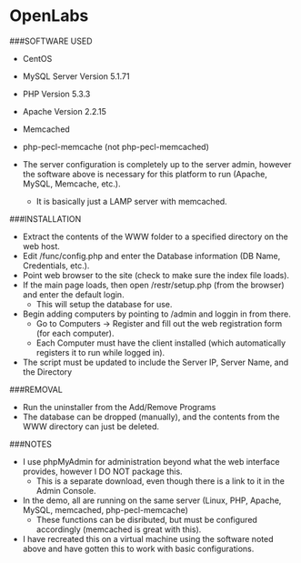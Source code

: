 OpenLabs
========

###SOFTWARE USED
- CentOS  
- MySQL Server Version 5.1.71  
- PHP Version 5.3.3  
- Apache Version 2.2.15  
- Memcached  
- php-pecl-memcache (not php-pecl-memcached)  

- The server configuration is completely up to the server admin, however the software above is necessary for this platform to run (Apache, MySQL, Memcache, etc.).  
  - It is basically just a LAMP server with memcached.

###INSTALLATION
- Extract the contents of the WWW folder to a specified directory on the web host.  
- Edit /func/config.php and enter the Database information (DB Name, Credentials, etc.).  
- Point web browser to the site (check to make sure the index file loads).  
- If the main page loads, then open /restr/setup.php (from the browser) and enter the default login.  
  - This will setup the database for use.  
- Begin adding computers by pointing to /admin and loggin in from there.  
  - Go to Computers -> Register and fill out the web registration form (for each computer).  
  - Each Computer must have the client installed (which automatically registers it to run while logged in).  
- The script must be updated to include the Server IP, Server Name, and the Directory

###REMOVAL
- Run the uninstaller from the Add/Remove Programs
- The database can be dropped (manually), and the contents from the WWW directory can just be deleted.  

###NOTES
- I use phpMyAdmin for administration beyond what the web interface provides, however I DO NOT package this.  
  - This is a separate download, even though there is a link to it in the Admin Console.  
- In the demo, all are running on the same server (Linux, PHP, Apache, MySQL, memcached, php-pecl-memcache)  
  - These functions can be disributed, but must be configured accordingly (memcached is great with this).  
- I have recreated this on a virtual machine using the software noted above and have gotten this to work with basic configurations. 
